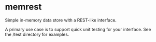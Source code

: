 # memrest

Simple in-memory data store with a REST-like interface.

A primary use case is to support quick unit testing for your interface. See the /test directory for examples.

